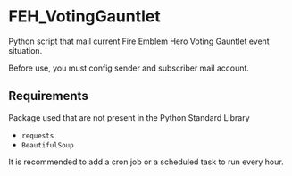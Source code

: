 # FEH_VotingGauntlet

Python script that mail current Fire Emblem Hero Voting Gauntlet event situation.

Before use, you must config sender and subscriber mail account.

## Requirements
Package used that are not present in the Python Standard Library
- `requests`
- `BeautifulSoup`

It is recommended to add a cron job or a scheduled task to run every hour.
